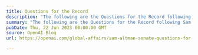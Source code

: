 ```yaml
---
title: Questions for the Record
description: "The following are the Questions for the Record following Sam Altman's testimony before the U.S. Senate Committee on the Judiciary (Subcommittee on Privacy, Technology, & the Law)."
summary: "The following are the Questions for the Record following Sam Altman's testimony before the U.S. Senate Committee on the Judiciary (Subcommittee on Privacy, Technology, & the Law)."
pubDate: Thu, 22 Jun 2023 00:00:00 GMT
source: OpenAI Blog
url: https://openai.com/global-affairs/sam-altman-senate-questions-for-the-record

---
```


